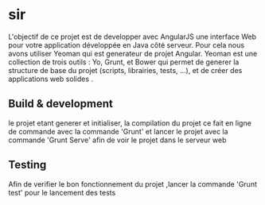 # sir

L'objectif de ce projet est de developper avec AngularJS une interface Web pour votre application développée en Java côté serveur. 
Pour cela nous avons utiliser Yeoman qui est generateur de projet Angular.
Yeoman est une collection de trois outils : Yo, Grunt, et Bower  qui permet de generer la structure de base du projet (scripts, librairies, tests, …),
 et  de créer des applications web solides .                                          


## Build & development

le projet etant generer et initialiser, la compilation du projet ce fait en ligne de commande avec la commande 'Grunt'
et lancer le projet avec la commande 'Grunt Serve' afin de voir le projet dans le serveur web

## Testing

Afin de verifier le bon fonctionnement du projet ,lancer la commande 'Grunt test' pour le lancement des tests
